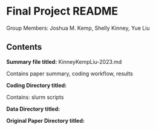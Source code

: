 # Final Project README

Group Members: Joshua M. Kemp, Shelly Kinney, Yue Liu

## Contents

**Summary file titled:** KinneyKempLiu-2023.md
&nbsp;

   Contains paper summary, coding workflow, results


**Coding Directory titled:**
&nbsp;

   Contains:
      slurm scripts
      


**Data Directory titled:**

**Original Paper Directory titled:**


